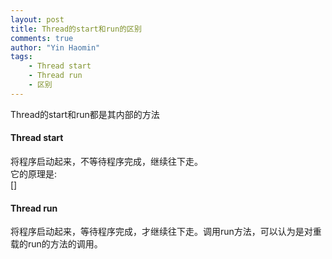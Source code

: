```yaml
---
layout: post
title: Thread的start和run的区别
comments: true
author: "Yin Haomin"
tags:
    - Thread start
    - Thread run
    - 区别
---
```


Thread的start和run都是其内部的方法<br>

#### Thread start
将程序启动起来，不等待程序完成，继续往下走。<br>
它的原理是:<br>
[]<br>
#### Thread run
将程序启动起来，等待程序完成，才继续往下走。调用run方法，可以认为是对重载的run的方法的调用。<br>
